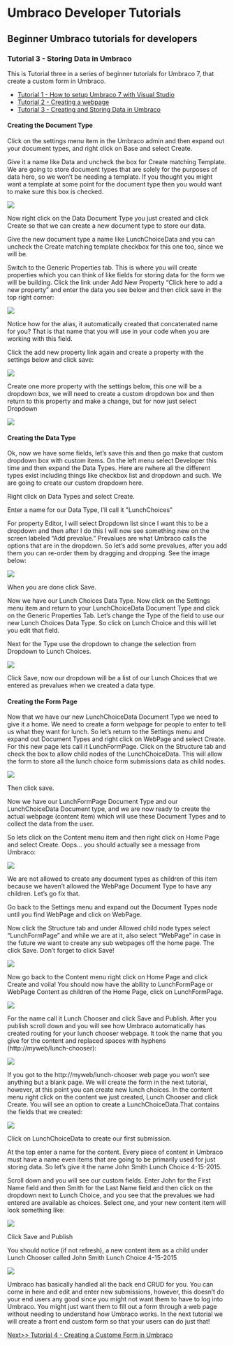 # Umbraco Developer Tutorials

## Beginner Umbraco tutorials for developers

### Tutorial 3 - Storing Data in Umbraco
This is Tutorial three in a series of beginner tutorials for Umbraco 7, that create a custom form
in Umbraco.

*   [Tutorial 1 - How to setup Umbraco 7 with Visual Studio](Tutorial-1-Umbraco7-Setup.md)
*   [Tutorial 2 - Creating a webpage](Tutorial-2-Creating-a-Webpage.md)
*   [Tutorial 3 - Creating and Storing Data in Umbraco](Tutorial-3-Storing-Data-in-Umbraco.md)

#### Creating the Document Type

Click on the settings menu item in the Umbraco admin and then expand out your document types, and right click on Base and select Create.

Give it a name like Data and uncheck the box for Create matching Template.  We are going to store document types that are solely for the purposes of data here, so we won’t be needing a template.  If you thought you might want a template at some point for the document type then you would want to make sure this box is checked.

![](images/image03.png)

Now right click on the Data Document Type you just created and click Create so that we can create a new document type to store our data.

Give the new document type a name like LunchChoiceData and you can uncheck the Create matching template checkbox for this one too, since we will be.

Switch to the Generic Properties tab.  This is where you will create properties which you can think of like fields for storing data for the form we will be building.  Click the link under Add New Property “Click here to add a new property” and enter the data you see below and then click save in the top right corner:

![](images/image13.png)

Notice how for the alias, it automatically created that concatenated name for you?  That is that name that you will use in your code when you are working with this field.

Click the add new property link again and create a property with the settings below and click save:

![](images/image18.png)

Create one more property with the settings below, this one will be a dropdown box, we will need to create a custom dropdown box and then return to this property and make a change, but for now just select Dropdown

![](images/image11.png)

#### Creating the Data Type

Ok, now we have some fields, let’s save this and then go make that custom dropdown box with custom items.  On the left menu select Developer this time and then expand the Data Types.  Here are rwhere all the different types exist including things like checkbox list and dropdown and such.  We are going to create our custom dropdown here.

Right click on Data Types and select Create.

Enter a name for our Data Type, I’ll call it "LunchChoices"

For property Editor, I will select Dropdown list since I want this to be a dropdown and then after I do this I will now see something new on the screen labeled “Add prevalue.”  Prevalues are what Umbraco calls the options that are in the dropdown.  So let’s add some prevalues, after you add them you can re-order them by dragging and dropping.  See the image below:

![](images/image24.png)

When you are done click Save.

Now we have our Lunch Choices Data Type.  Now click on the Settings menu item and return to your LunchChoiceData Document Type and click on the Generic Properties Tab.  Let’s change the Type of the field to use our new Lunch Choices Data Type.  So click on Lunch Choice and this will let you edit that field.

Next for the Type use the dropdown to change the selection from Dropdown to Lunch Choices.

![](images/image10.png)

Click Save, now our dropdown will be a list of our Lunch Choices that we entered as prevalues when we created a data type.

#### Creating the Form Page

Now that we have our new LunchChoiceData Document Type we need to give it a home.  We need to create a form webpage for people to enter to tell us what they want for lunch.  So let’s return to the Settings menu and expand out Document Types and right click on WebPage and select Create.  For this new page lets call it LunchFormPage.  Click on the Structure tab and check the box to allow child nodes of the LunchChoiceData.  This will allow the form to store all the lunch choice form submissions data as child nodes.

![](images/image19.png)

Then click save.

Now we have our LunchFormPage Document Type and our LunchChoiceData Document type, and we are now ready to create the actual webpage (content item) which will use these Document Types and to collect the data from the user.

So lets click on the Content menu item and then right click on Home Page and select Create.  Oops… you should actually see a message from Umbraco:

![](images/image16.png)

We are not allowed to create any document types as children of this item because we haven’t allowed the WebPage Document Type to have any children. Let’s go fix that.

Go back to the Settings menu and expand out the Document Types node until you find WebPage and click on WebPage.

Now click the Structure tab and under Allowed child node types select “LunchFormPage” and while we are at it, also select “WebPage” in case in the future we want to create any sub webpages off the home page.  The click Save.  Don’t forget to click Save!

![](images/image05.png)

Now go back to the Content menu right click on Home Page and click Create and voila! You should now have the ability to LunchFormPage or WebPage Content as children of the Home Page, click on LunchFormPage.

![](images/image22.png)

For the name call it Lunch Chooser and click Save and Publish.  After you publish scroll down and you will see how Umbraco automatically has created routing for your lunch chooser webpage.  It took the name that you give for the content and replaced spaces with hyphens (http://myweb/lunch-chooser):

![](images/image06.png)

If you got to the http://myweb/lunch-chooser web page you won’t see anything but a blank page.  We will create the form in the next tutorial, however, at this point you can create new lunch choices.  In the content menu right click on the content we just created, Lunch Chooser and click Create.   You will see an option to create a LunchChoiceData.That contains the fields that we created:

![](images/image08.png)

Click on LunchChoiceData to create our first submission.

At the top enter a name for the content.  Every piece of content in Umbraco must have a name even items that are going to be primarily used for just storing data.  So let’s give it the name John Smith Lunch Choice 4-15-2015.

Scroll down and you will see our custom fields.  Enter John for the First Name field and then Smith for the Last Name field and then click on the dropdown next to Lunch Choice, and you see that the prevalues we had entered are available as choices.  Select one, and your new content item will look something like:

![](images/image20.png)

Click Save and Publish

You should notice (if not refresh), a new content item as a child under Lunch Chooser called John Smith Lunch Choice 4-15-2015

![](images/image04.png)

Umbraco has basically handled all the back end CRUD for you.  You can come in here and edit and enter new submissions, however, this doesn’t do your end users any good since you might not want them to have to log into Umbraco.  You might just want them to fill out a form through a web page without needing to understand how Umbraco works.  In the next tutorial we will create a front end custom form so that your users can do just that!

[Next>> Tutorial 4 - Creating a Custome Form in Umbraco](Tutorial-4-Creating-a-Custom-Form.md)
